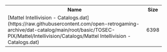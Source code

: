 <table>
<tr><th>Name</th><th>Size</th></tr>
<tr><td>
[Mattel Intellivision - Catalogs.dat](https://raw.githubusercontent.com/open-retrogaming-archive/dat-catalog/main/root/basic/TOSEC-PIX/Mattel/Intellivision/Catalogs/Mattel Intellivision - Catalogs.dat)
</td><td>6398</td></tr>
</table>
